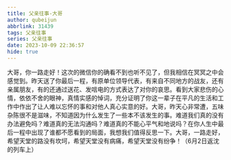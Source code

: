 ```yaml
---
title: 父亲往事-大哥
author: qubeijun
abbrlink: 31439
tags: 父亲往事
series: 父亲往事
date: 2023-10-09 22:36:57
hide: true
---
```

大哥，你一路走好！这次的微信你的确看不到也听不见了，但我相信在冥冥之中会感觉到。昨天送了你最后一程，有原单位领导代表，有来自不同地方的战友，还有亲属朋友，有的还通过送花、发唁电的方式表达了对你的哀思。看到大家悲伤的心情，依依不舍的眼神，真情实感的悼词，充分证明了你这一辈子在平凡的生活和工作中作出了让人难以忘怀的事和对他人真心实意的好。大哥，昨天心非常遭，五味杂陈很不是滋味，不知道因为什么发生了一些本不该发生的事。难道我们真的没有办法避免吗？难道真的无法沟通吗？难道真的不能心平气和地说吗？在你人生中最后一程中出现了谁都不愿看到的局面，我想我们值得反思一下。大哥，一路走好，希望天堂的路没有坎坷，希望天堂没有病痛，希望天堂没有纷争！（6月2日返沈的列车上）